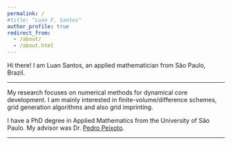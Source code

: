 ```yaml
---
permalink: /
#title: "Luan F. Santos"
author_profile: true
redirect_from: 
  - /about/
  - /about.html
---
```


Hi there! I am Luan Santos, an applied mathematician from São Paulo, Brazil.

------


My research focuses on numerical methods for dynamical core development.
I am mainly interested in finite-volume/difference schemes, grid generation algorithms and also grid imprinting.

I have a PhD degree in Applied Mathematics from the University of São Paulo.
My advisor was Dr. [Pedro Peixoto](https://www.ime.usp.br/~pedrosp/).

------

